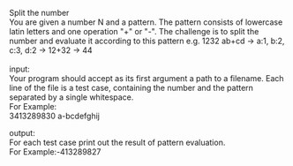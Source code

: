 Split the number
<br />
You are given a number N and a pattern. The pattern consists of lowercase latin letters and one operation "+" or "-". The challenge is to split the number and evaluate it according to this pattern e.g. 
1232 ab+cd -> a:1, b:2, c:3, d:2 -> 12+32 -> 44
<br /><br />
input:<br />
Your program should accept as its first argument a path to a filename. Each line of the file is a test case, containing the number and the pattern separated by a single whitespace. <br />
For Example: <br />
3413289830 a-bcdefghij

output:<br />
For each test case print out the result of pattern evaluation.<br />
For Example:-413289827
<br />
<br />
